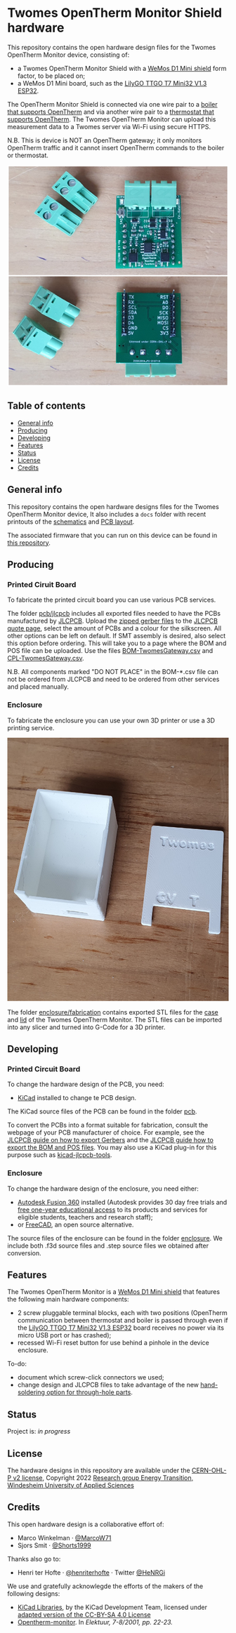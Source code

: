 # Twomes OpenTherm Monitor Shield hardware

This repository contains the open hardware design files for the Twomes OpenTherm Monitor device, consisting of:
* a Twomes OpenTherm Monitor Shield with a [WeMos D1 Mini shield](https://www.wemos.cc/en/latest/d1_mini_shield/index.html) form factor, to be placed on;
* a WeMos D1 Mini board, such as the [LilyGO TTGO T7 Mini32 V1.3 ESP32](https://github.com/LilyGO/ESP32-MINI-32-V1.3). 

The OpenTherm Monitor Shield is connected via one wire pair to a [boiler that supports OpenTherm](https://www.otgw.tclcode.com/matrix.cgi#boilers) and via another wire pair to a [thermostat that supports OpenTherm](https://www.otgw.tclcode.com/matrix.cgi#thermostats). The Twomes OpenTherm Monitor can upload this measurement data to a Twomes server via Wi-Fi using secure HTTPS.

N.B. This is device  is NOT an OpenTherm gateway; it only monitors OpenTherm traffic and it cannot insert OpenTherm commands to the boiler or thermostat.

<img src="./images/pcb.jpg" width="600"  />

## Table of contents
* [General info](#general-info)
* [Producing](#producing)
* [Developing](#developing) 
* [Features](#features)
* [Status](#status)
* [License](#license)
* [Credits](#credits)

## General info
This repository contains the open hardware designs files for the Twomes OpenTherm Monitor device, It also includes a `docs` folder with recent printouts of the [schematics](./docs/twomes-opentherm-monitor-hardware-sch-v2.0.pdf) and [PCB layout](./docs/twomes-opentherm-monitor-hardware-pcb-v2.0.pdf). 

The associated firmware that you can run on this device can be found in [this repository](https://github.com/energietransitie/twomes-opentherm-monitor-firmware).

## Producing

### Printed Ciruit Board
To fabricate the printed circuit board you can use various PCB services. 

The folder [pcb/jlcpcb](./pcb/jlcpcb) includes all exported files needed to have the PCBs manufactured by [JLCPCB](https://www.jlcpcb.com). Upload the [zipped gerber files](./pcb/jlcpcb/gerber/gerber-OpenThermMonitorTwomes.zip) to the [JLCPCB quote page](https://cart.jlcpcb.com/quote), select the amount of PCBs and a colour for the silkscreen. All other options can be left on default. If SMT assembly is desired, also select this option before ordering. This will take you to a page where the BOM and POS file can be uploaded. Use the files [BOM-TwomesGateway.csv](./pcb/jlcpcb/assembly/BOM-Twomes-OpenTherm-Monitor.csv) and [CPL-TwomesGateway.csv](./pcb/jlcpcb/assembly/CPL-Twomes-OpenTherm-Monitor.csv).

N.B. All components marked "DO NOT PLACE" in the BOM-*.csv file can not be ordered from JLCPCB and need to be ordered from other services and placed manually.

### Enclosure
To fabricate the enclosure you can use your own 3D printer or use a 3D printing service. 

<img src="./images/enclosure.jpg" height="600" />

The folder [enclosure/fabrication](./enclosure/fabrication) contains exported STL files for the [case](./enclosure/fabrication/twomes-opentherm-monitor-enclosure-case.stl) and [lid](./enclosure/twomes-opentherm-monitor-enclosure-lid.step) of the Twomes OpenTherm Monitor. The STL files can be imported into any slicer and turned into G-Code for a 3D printer.

## Developing

### Printed Circuit Board
To change the hardware design of the PCB, you need:
* [KiCad](https://www.kicad.org/download/) installed to change te PCB design. 

The KiCad source files of the PCB can be found in the folder [pcb](./pcb).

To convert the PCBs into a format suitable for fabrication, consult the webpage of your PCB manufacturer of choice. For example, see the [JLCPCB guide on how to export Gerbers](https://support.jlcpcb.com/article/149-how-to-generate-gerber-and-drill-files-in-kicad) and the  [JLCPCB guide how to export the BOM and POS files](https://support.jlcpcb.com/article/84-how-to-generate-the-bom-and-centroid-file-from-kicad). You may also use a KiCad plug-in for this purpose such as [kicad-jlcpcb-tools](https://github.com/Bouni/kicad-jlcpcb-tools).

### Enclosure
To change the hardware design of the enclosure, you need either:
* [Autodesk Fusion 360](https://www.kicad.org/download/) installed (Autodesk provides 30 day free trials and [free one-year educational access](https://www.autodesk.com/education/edu-software/overview?sorting=featured&filters=individual) to its products and services for eligible students, teachers and research staff); 
* or [FreeCAD](https://www.freecadweb.org/), an open source alternative.

The source files of the enclosure can be found in the folder [enclosure](./enclosure). We include both .f3d source files and .step source files we obtained after conversion.

## Features
The Twomes OpenTherm Monitor is a [WeMos D1 Mini shield](https://www.wemos.cc/en/latest/d1_mini_shield/index.html) that features the following main hardware components:
* 2 screw pluggable terminal blocks, each with two positions (OpenTherm communication between thermostat and boiler is passed through even if the [LilyGO TTGO T7 Mini32 V1.3 ESP32](https://github.com/LilyGO/ESP32-MINI-32-V1.3) board receives no power via its micro USB port or has crashed);
* recessed Wi-Fi reset button for use behind a pinhole in the device enclosure.

To-do:
* document which screw-click connectors we used;
* change design and JLCPCB files to take advantage of the new [hand-soldering option for through-hole parts](https://jlcpcb.com/smt-assembly).

## Status
Project is: _in progress_

## License
The hardware designs in this repository are available under the [CERN-OHL-P v2 license](./LICENSE), Copyright 2022 [Research group Energy Transition, Windesheim University of Applied Sciences](https://windesheim.nl/energietransitie)

## Credits
This open hardware design is a collaborative effort of:
* Marco Winkelman · [@MarcoW71](https://github.com/MarcoW71)
* Sjors Smit · [@Shorts1999](https://github.com/Shorts1999)

Thanks also go to:
* Henri ter Hofte · [@henriterhofte](https://github.com/henriterhofte) · Twitter [@HeNRGi](https://twitter.com/HeNRGi)

We use and gratefully acknowlegde the efforts of the makers of the following designs:

* [KiCad Libraries](https://kicad.github.io/), by the KiCad Development Team, licensed under [adapted version of the CC-BY-SA 4.0 License](https://www.kicad.org/libraries/license/)
* [Opentherm-monitor](https://www.domoticaforum.eu/uploaded/bwired/Open-Termostaat.pdf). In <i>Elektuur, 7-8/2001, pp. 22-23.
